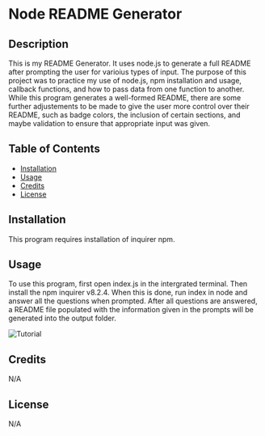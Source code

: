# Node README Generator

## Description

This is my README Generator.  It uses node.js to generate a full README after prompting the user for varioius types of input.  The purpose of this project was to practice my use of node.js, npm installation and usage, callback functions, and how to pass data from one function to another.  While this program generates a well-formed README, there are some further adjustements to be made to give the user more control over their README, such as badge colors, the inclusion of certain sections, and maybe validation to ensure that appropriate input was given. 

## Table of Contents

- [Installation](#installation)
- [Usage](#usage)
- [Credits](#credits)
- [License](#license)

## Installation

This program requires installation of inquirer npm.

## Usage

To use this program, first open index.js in the intergrated terminal.  Then install the npm inquirer v8.2.4.  When this is done, run index in node and answer all the questions when prompted.  After all questions are answered, a README file populated with the information given in the prompts will be generated into the output folder.  

![Tutorial](https://drive.google.com/file/d/18uNeHv05wGY35vBR_tvXYeI9UG4WWjT-/view?usp=share_link)

## Credits

N/A

## License

N/A